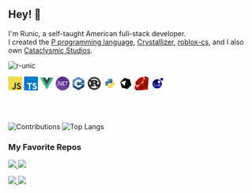 ## Hey! 👋
I'm Runic, a self-taught American full-stack developer.<br/>
I created the [P programming language](https://github.com/p-programming-language/plang), [Crystallizer](https://github.com/R-unic/crystallizer), [roblox-cs](https://roblox-cs.com), and I also own [Cataclysmic Studios](https://github.com/cataclysmic-studios).
<br/>
<p align="left">
  <img src="https://komarev.com/ghpvc/?username=r-unic&label=Profile%20views&color=0e75b6&style=flat" alt="r-unic" />
</p>
<code><img height="28" src="https://raw.githubusercontent.com/github/explore/80688e429a7d4ef2fca1e82350fe8e3517d3494d/topics/javascript/javascript.png"></code>
<code><img height="28" src="https://raw.githubusercontent.com/github/explore/80688e429a7d4ef2fca1e82350fe8e3517d3494d/topics/typescript/typescript.png"></code>
<code><img height="28" src="https://raw.githubusercontent.com/github/explore/80688e429a7d4ef2fca1e82350fe8e3517d3494d/topics/vue/vue.png"></code>
<code><img height="28" src="https://raw.githubusercontent.com/github/explore/80688e429a7d4ef2fca1e82350fe8e3517d3494d/topics/dotnet/dotnet.png"></code>
<code><img height="28" src="https://raw.githubusercontent.com/github/explore/80688e429a7d4ef2fca1e82350fe8e3517d3494d/topics/cpp/cpp.png"></code>
<code><img height="28" src="https://raw.githubusercontent.com/github/explore/80688e429a7d4ef2fca1e82350fe8e3517d3494d/topics/rust/rust.png"></code>
<code><img height="28" src="https://raw.githubusercontent.com/github/explore/80688e429a7d4ef2fca1e82350fe8e3517d3494d/topics/python/python.png"></code>
<code><img height="28" src="https://raw.githubusercontent.com/github/explore/80688e429a7d4ef2fca1e82350fe8e3517d3494d/topics/crystal/crystal.png"></code>
<code><img height="28" src="https://raw.githubusercontent.com/github/explore/80688e429a7d4ef2fca1e82350fe8e3517d3494d/topics/ruby/ruby.png"></code>
<code><img height="28" src="https://raw.githubusercontent.com/github/explore/80688e429a7d4ef2fca1e82350fe8e3517d3494d/topics/lua/lua.png"></code>

<br/><br/>
<p align="left">
  <img src="https://github-readme-stats.vercel.app/api?username=R-unic&show_icons=true&theme=dark" alt="Contributions" />
  <img src="https://github-readme-stats.vercel.app/api/top-langs/?username=R-unic&layout=compact&theme=dark" alt="Top Langs" />
</p>

### My Favorite Repos
<p align="left">
  <a href="https://github.com/cosmo-lang/cosmo">
    <img src="https://github-readme-stats.vercel.app/api/pin/?username=R-unic&repo=cosmo&theme=dark" />
  </a>
  <a href="https://github.com/p-programming-language/plang">
    <img src="https://github-readme-stats.vercel.app/api/pin/?username=KevinAlavik&repo=plang&theme=dark" />
  </a>
</p>
<p align="left">
  <a href="https://github.com/R-unic/crystallizer">
    <img src="https://github-readme-stats.vercel.app/api/pin/?username=R-unic&repo=crystallizer&theme=dark" />
  </a>
  <a href="https://github.com/R-unic/roblox-cs">
    <img src="https://github-readme-stats.vercel.app/api/pin/?username=R-unic&repo=roblox-cs&theme=dark" />
  </a>
</p>
